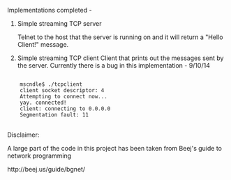 Implementations completed - 

1. Simple streaming TCP server

    Telnet to the host that the server is running on and it will return a "Hello Client!" message.

2. Simple streaming TCP client
    Client that prints out the messages sent by the server.
    Currently there is a bug in this implementation - 9/10/14
<pre>
<code>
    mscndle$ ./tcpclient
    client socket descriptor: 4
    Attempting to connect now...
    yay. connected!
    client: connecting to 0.0.0.0
    Segmentation fault: 11
</code>
</pre>








Disclaimer:
<p>
    A large part of the code in this project has been taken from Beej's guide to network programming
</p>
<p>http://beej.us/guide/bgnet/</p>